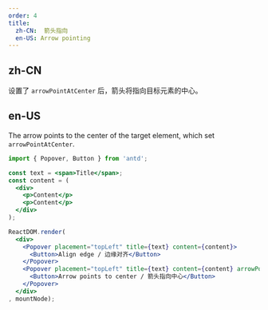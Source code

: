 ```yaml
---
order: 4
title:
  zh-CN:  箭头指向
  en-US: Arrow pointing
---
```


## zh-CN

设置了 `arrowPointAtCenter` 后，箭头将指向目标元素的中心。

## en-US

The arrow points to the center of the target element, which set `arrowPointAtCenter`.

````jsx
import { Popover, Button } from 'antd';

const text = <span>Title</span>;
const content = (
  <div>
    <p>Content</p>
    <p>Content</p>
  </div>
);

ReactDOM.render(
  <div>
    <Popover placement="topLeft" title={text} content={content}>
      <Button>Align edge / 边缘对齐</Button>
    </Popover>
    <Popover placement="topLeft" title={text} content={content} arrowPointAtCenter>
      <Button>Arrow points to center / 箭头指向中心</Button>
    </Popover>
  </div>
, mountNode);
````
